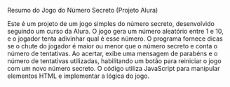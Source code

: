 Resumo do Jogo do Número Secreto (Projeto Alura)

Este é um projeto de um jogo simples do número secreto, desenvolvido seguindo um curso da Alura. O jogo gera um número aleatório entre 1 e 10, e o jogador tenta adivinhar qual é esse número. O programa fornece dicas se o chute do jogador é maior ou menor que o número secreto e conta o número de tentativas. Ao acertar, exibe uma mensagem de parabéns e o número de tentativas utilizadas, habilitando um botão para reiniciar o jogo com um novo número secreto. O código utiliza JavaScript para manipular elementos HTML e implementar a lógica do jogo.
